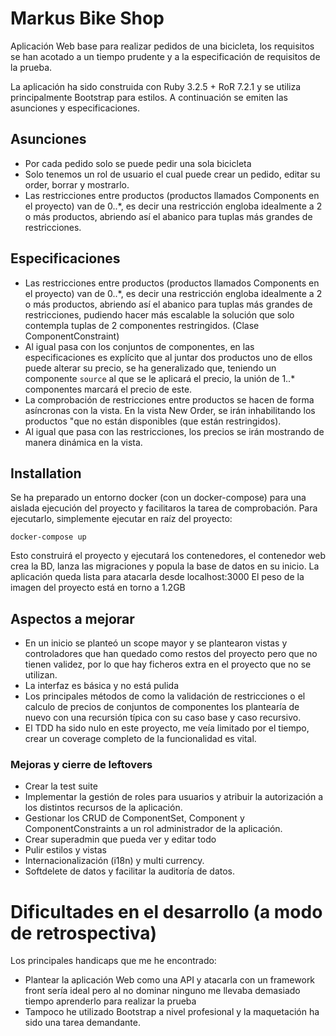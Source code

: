 # Markus Bike Shop

Aplicación Web base para realizar pedidos de una bicicleta, los requisitos se han acotado a un tiempo prudente y a la especificación de requisitos de la prueba.

La aplicación ha sido construida con Ruby 3.2.5 + RoR 7.2.1 y se utiliza principalmente Bootstrap para estilos.
A continuación se emiten las asunciones y especificaciones.

## Asunciones

* Por cada pedido solo se puede pedir una sola bicicleta
* Solo tenemos un rol de usuario el cual puede crear un pedido, editar su order, borrar y mostrarlo.
* Las restricciones entre productos (productos llamados Components en el proyecto) van de 0..*, es decir una restricción engloba idealmente a 2 o más productos, abriendo así el abanico para tuplas más grandes de restricciones.

## Especificaciones

* Las restricciones entre productos (productos llamados Components en el proyecto) van de 0..*, es decir una restricción engloba idealmente a 2 o más productos, abriendo así el abanico para tuplas más grandes de restricciones, pudiendo hacer más escalable la solución que solo contempla tuplas de 2 componentes restringidos. (Clase ComponentConstraint)
* Al igual pasa con los conjuntos de componentes, en las especificaciones es explícito que al juntar dos productos uno de ellos puede alterar su precio, se ha generalizado que, teniendo un componente `source` al que se le aplicará el precio, la unión de 1..* componentes marcará el precio de este.
* La comprobación de restricciones entre productos se hacen de forma asíncronas con la vista. En la vista New Order, se irán inhabilitando los productos "que no están disponibles (que están restringidos).
* Al igual que pasa con las restricciones, los precios se irán mostrando de manera dinámica en la vista.

## Installation

Se ha preparado un entorno docker (con un docker-compose) para una aislada ejecución del proyecto y facilitaros la tarea de comprobación. Para ejecutarlo, simplemente ejecutar en raíz del proyecto:

```
docker-compose up
```

Esto construirá el proyecto y ejecutará los contenedores, el contenedor web crea la BD, lanza las migraciones y popula la base de datos en su inicio. La aplicación queda lista para atacarla desde localhost:3000
El peso de la imagen del proyecto está en torno a 1.2GB

## Aspectos a mejorar

* En un inicio se planteó un scope mayor y se plantearon vistas y controladores que han quedado como restos del proyecto pero que no tienen validez, por lo que hay ficheros extra en el proyecto que no se utilizan.
* La interfaz es básica y no está pulida
* Los principales métodos de como la validación de restricciones o el calculo de precios de conjuntos de componentes los plantearía de nuevo con una recursión típica con su caso base y caso recursivo.
* El TDD ha sido nulo en este proyecto, me veía limitado por el tiempo, crear un coverage completo de la funcionalidad es vital.


### Mejoras y cierre de leftovers
  * Crear la test suite
  * Implementar la gestión de roles para usuarios y atribuir la autorización a los distintos recursos de la aplicación.
  * Gestionar los CRUD de ComponentSet, Component y ComponentConstraints a un rol administrador de la aplicación.
  * Crear superadmin que pueda ver y editar todo
  * Pulir estilos y vistas
  * Internacionalización (i18n) y multi currency.
  * Softdelete de datos y facilitar la auditoría de datos.

# Dificultades en el desarrollo (a modo de retrospectiva)
Los principales handicaps que me he encontrado:
* Plantear la aplicación Web como una API y atacarla con un framework front sería ideal pero al no dominar ninguno me llevaba demasiado tiempo aprenderlo para realizar la prueba
* Tampoco he utilizado Bootstrap a nivel profesional y la maquetación ha sido una tarea demandante.

   
